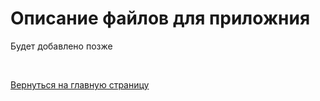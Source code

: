 # Описание файлов для приложния
Будет добавлено позже

<br/>

[Вернуться на главную страницу](README.md)

